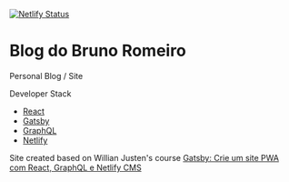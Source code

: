 [![Netlify Status](https://api.netlify.com/api/v1/badges/376bd958-4732-475a-9b3c-f9c59ced77c3/deploy-status)](https://app.netlify.com/sites/blog-brunoromeiro/deploys)

# Blog do Bruno Romeiro

Personal Blog / Site

Developer Stack

- [React](https://reactjs.org)
- [Gatsby](https://www.gatsbyjs.org)
- [GraphQL](https://graphql.org)
- [Netlify](https://www.netlify.com)

Site created based on Willian Justen's course [Gatsby: Crie um site PWA com React, GraphQL e Netlify CMS](https://www.udemy.com/share/101GK2A0oadF5URng=/)
